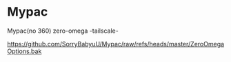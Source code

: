 # Mypac
Mypac(no 360)
zero-omega
-tailscale-

https://github.com/SorryBabyuU/Mypac/raw/refs/heads/master/ZeroOmegaOptions.bak
